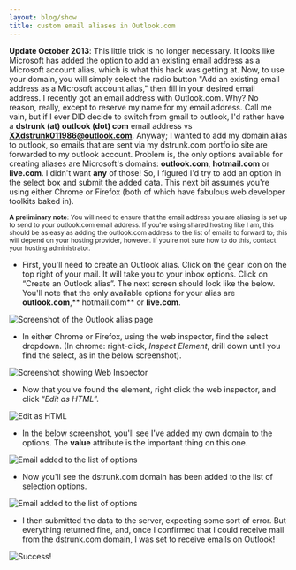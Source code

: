 ```yaml
---
layout: blog/show
title: custom email aliases in Outlook.com
---
```


**Update October 2013**: This little trick is no longer necessary. It looks like Microsoft has added the option to add an existing email address as a Microsoft account alias, which is what this hack was getting at. Now, to use your domain, you will simply select the radio button "Add an existing email address as a Microsoft account alias," then fill in your desired email address. I recently got an email address with Outlook.com. Why? No reason, really, except to reserve my name for my email address. Call me vain, but if I ever DID decide to switch from gmail to outlook, I'd rather have a **dstrunk (at) outlook (dot) com** email address vs **XXdstrunk011986@outlook.com**. Anyway; I wanted to add my domain alias to outlook, so emails that are sent via my dstrunk.com portfolio site are forwarded to my outlook account. Problem is, the only options available for creating aliases are Microsoft's domains: **outlook.com**, **hotmail.com** or **live.com**. I didn't want **any** of those! So, I figured I'd try to add an option in the select box and submit the added data. This next bit assumes you're using either Chrome or Firefox (both of which have fabulous web developer toolkits baked in).

<small>**A preliminary note**: You will need to ensure that the email address you are aliasing is set up to send to your outlook.com email address. If you're using shared hosting like I am, this should be as easy as adding the outlook.com address to the list of emails to forward to; this will depend on your hosting provider, however. If you're not sure how to do this, contact your hosting administrator.</small>

- First, you'll need to create an Outlook alias. Click on the gear icon on the top right of your mail. It will take you to your inbox options. Click on “Create an Outlook alias”. The next screen should look like the below. You'll note that the only available options for your alias are **outlook.com**,** hotmail.com** or **live.com**.

![Screenshot of the Outlook alias page](http://res.cloudinary.com/dstrunk/image/upload/v1414083578/Screen-Shot-2013-03-14-at-10_06_28_v7r7mq.png)

- In either Chrome or Firefox, using the web inspector, find the select dropdown. (In chrome: right-click, *Inspect Element*, drill down until you find the select, as in the below screenshot).

![Screenshot showing Web Inspector](http://res.cloudinary.com/dstrunk/image/upload/v1414083578/Screen-Shot-2013-03-14-at-10_09_51_vavxxx.png)

- Now that you've found the element, right click the web inspector, and click “*Edit as HTML*”.

![Edit as HTML](http://res.cloudinary.com/dstrunk/image/upload/v1414083577/Screen-Shot-2013-03-14-at-10_10_17_eu7kzz.png)

- In the below screenshot, you'll see I've added my own domain to the options. The **value** attribute is the important thing on this one.

![Email added to the list of options](http://res.cloudinary.com/dstrunk/image/upload/v1414083576/Screen-Shot-2013-03-14-at-10_10_38_t5mp6w.png)

- Now you'll see the dstrunk.com domain has been added to the list of selection options.

![Email added to the list of options](http://res.cloudinary.com/dstrunk/image/upload/v1414083576/Screen-Shot-2013-03-14-at-10_10_48_wmlqlx.png)

- I then submitted the data to the server, expecting some sort of error. But everything returned fine, and, once I confirmed that I could receive mail from the dstrunk.com domain, I was set to receive emails on Outlook!

![Success!](http://res.cloudinary.com/dstrunk/image/upload/v1414083575/Screen-Shot-2013-03-14-at-10_11_01_zbd5lk.png)
